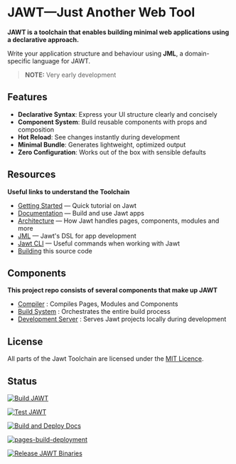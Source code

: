 # JAWT—Just Another Web Tool

**JAWT is a toolchain that enables building minimal web applications using a declarative approach.** 

Write your application structure and behaviour using **JML**, a domain-specific language for JAWT.

>**NOTE:** Very early development

## Features

- **Declarative Syntax**: Express your UI structure clearly and concisely
- **Component System**: Build reusable components with props and composition
- **Hot Reload**: See changes instantly during development
- **Minimal Bundle**: Generates lightweight, optimized output
- **Zero Configuration**: Works out of the box with sensible defaults

## Resources

**Useful links to understand the Toolchain**

- [Getting Started](https://yasufadhili.github.io/jawt/) — Quick tutorial on Jawt
- [Documentation](https://yasufadhili.github.io/jawt/) — Build and use Jawt apps
- [Architecture](https://yasufadhili.github.io/jawt/architecture/) — How Jawt handles pages, components, modules and more
- [JML](https://yasufadhili.github.io/jawt/jml/) — Jawt's DSL for app development
- [Jawt CLI](https://yasufadhili.github.io/jawt/references/cli) — Useful commands when working with Jawt
- [Building](BUILDING.MD) this source code

## Components

**This project repo consists of several components that make up JAWT**

- [Compiler](internal/compiler) : Compiles Pages, Modules and Components
- [Build System](internal/build) : Orchestrates the entire build process
- [Development Server](internal/server) : Serves Jawt projects locally during development

## License

All parts of the Jawt Toolchain are licensed under the [MIT Licence](LICENSE).

## Status

[![Build JAWT](https://github.com/yasufadhili/jawt/actions/workflows/build.yml/badge.svg)](https://github.com/yasufadhili/jawt/actions/workflows/build.yml)

[![Test JAWT](https://github.com/yasufadhili/jawt/actions/workflows/test.yml/badge.svg)](https://github.com/yasufadhili/jawt/actions/workflows/test.yml)

[![Build and Deploy Docs](https://github.com/yasufadhili/jawt/actions/workflows/docs.yml/badge.svg)](https://github.com/yasufadhili/jawt/actions/workflows/docs.yml)

[![pages-build-deployment](https://github.com/yasufadhili/jawt/actions/workflows/pages/pages-build-deployment/badge.svg)](https://github.com/yasufadhili/jawt/actions/workflows/pages/pages-build-deployment)

[![Release JAWT Binaries](https://github.com/yasufadhili/jawt/actions/workflows/release.yml/badge.svg)](https://github.com/yasufadhili/jawt/actions/workflows/release.yml)